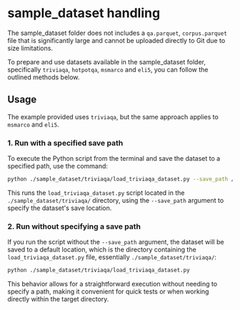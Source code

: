 # sample_dataset handling

The sample_dataset folder does not includes a `qa.parquet`, `corpus.parquet` file that is significantly large and cannot be uploaded directly to Git due to size limitations. 

To prepare and use datasets available in the sample_dataset folder, specifically `triviaqa`, `hotpotqa`, `msmarco` and `eli5`, you can follow the outlined methods below.

## Usage

 The example provided uses `triviaqa`, but the same approach applies to `msmarco` and `eli5`.

### 1. Run with a specified save path
To execute the Python script from the terminal and save the dataset to a specified path, use the command:

```bash
python ./sample_dataset/triviaqa/load_triviaqa_dataset.py --save_path /path/to/save/dataset
```
This runs the `load_triviaqa_dataset.py` script located in the `./sample_dataset/triviaqa/` directory,
using the `--save_path` argument to specify the dataset's save location.

### 2. Run without specifying a save path
If you run the script without the `--save_path` argument, the dataset will be saved to a default location, which is the directory containing the `load_triviaqa_dataset.py` file, essentially `./sample_dataset/triviaqa/`:
```bash
python ./sample_dataset/triviaqa/load_triviaqa_dataset.py
```
This behavior allows for a straightforward execution without needing to specify a path, making it convenient for quick tests or when working directly within the target directory.
